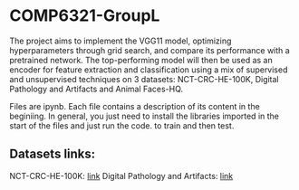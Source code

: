 # COMP6321-GroupL
The project aims to implement the VGG11 model, optimizing hyperparameters through grid search, and compare its performance with a pretrained network. The top-performing model will then be used as an encoder for feature extraction and classification using a mix of supervised and unsupervised techniques on 3 datasets: NCT-CRC-HE-100K, Digital Pathology and Artifacts and Animal Faces-HQ.

Files are ipynb. Each file contains a description of its content in the beginiing. In general, you just need to install the libraries imported in the start of the files and just run the code. to train and then test.




## Datasets links:
NCT-CRC-HE-100K: [link](https://1drv.ms/u/s!AilzKc-njjP7mN0NOZvxl0TPAUxmig?e=K0TpeX)
Digital Pathology and Artifacts:  [link](https://1drv.ms/u/s!AilzKc-njjP7mN0M_LjB5xeAydDsrA?e=0obzsx)
